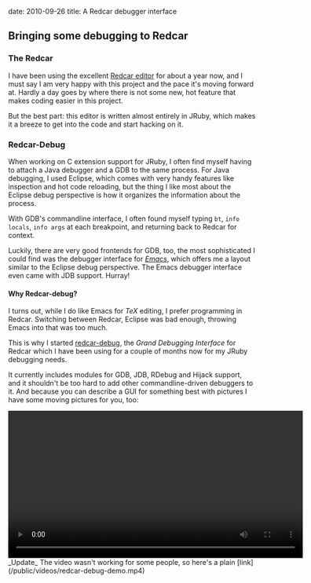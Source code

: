date: 2010-09-26
title: A Redcar debugger interface

## Bringing some debugging to Redcar

### The Redcar
I have been using the excellent [Redcar editor](http://www.redcareditor.com) for about a year now,
and I must say I am very happy with this project and the pace it's moving forward at. Hardly
a day goes by where there is not some new, hot feature that makes coding easier in this project.

But the best part: this editor is written almost entirely in JRuby, which makes it a breeze to get into
the code and start hacking on it.

### Redcar-Debug
When working on C extension support for JRuby, I often find myself having to attach a Java debugger
and a GDB to the same process. For Java debugging, I used Eclipse, which comes with very handy features
like inspection and hot code reloading, but the thing I like most about the Eclipse debug perspective
is how it organizes the information about the process.

With GDB's commandline interface, I often found myself typing `bt`, `info locals`, `info args` at each
breakpoint, and returning back to Redcar for context.

Luckily, there are very good frontends for GDB, too, the most sophisticated I could find was the debugger
interface for [*Emacs*](http://www.emacswiki.org/emacs/GrandUnifiedDebugger), which offers me a layout
similar to the Eclipse debug perspective. The Emacs debugger interface even came with JDB support.
Hurray!

#### Why Redcar-debug?
I turns out, while I do like Emacs for *TeX* editing, I prefer programming in Redcar. Switching between
Redcar, Eclipse was bad enough, throwing Emacs into that was too much.

This is why I started [redcar-debug](http://github.com/timfel/redcar-debug), the *Grand Debugging Interface*
for Redcar which I have been using for a couple of months now for my JRuby debugging needs.

It currently includes modules for GDB, JDB, RDebug and Hijack support, and it shouldn't be too hard to add
other commandline-driven debuggers to it. And because you can describe a GUI for something best with pictures
I have some moving pictures for you, too:

<video src="/public/videos/redcar-debug-demo.mp4" controls="controls" width="600px">
Sorry. Your browser does not support the video tag.
Get a [decent](http://getfirefox.com) [browser](http://www.google.com/chrome)
</video>
_Update_
The video wasn't working for some people, so here's a plain [link](/public/videos/redcar-debug-demo.mp4)
